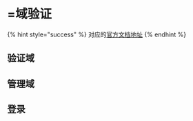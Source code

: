 # =域验证

{% hint style="success" %}
对应的[官方文档地址](https://bitwarden.com/help/domain-verification/)
{% endhint %}

## 验证域 <a href="#verify-a-domain" id="verify-a-domain"></a>

## 管理域 <a href="#managing-domains" id="managing-domains"></a>

## 登录 <a href="#login" id="login"></a>
